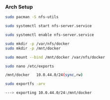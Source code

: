 ### Arch Setup

```bash
sudo pacman -S nfs-utils
```

```bash
sudo systemctl start nfs-server.service
```

```bash
sudo systemctl enable nfs-server.service
```

```bash
sudo mkdir -p /var/nfs/docker
sudo mkdir -p /mnt/docker
```

```bash
sudo mount --bind /mnt/docker /var/nfs/docker
```

```bash
sudo nano /etc/exports
```

```bash
/mnt/docker   10.0.44.0/24(sync,rw)
```

```bash
sudo exportfs -arv

---> exporting 10.0.44.0/24:/mnt/docker
```